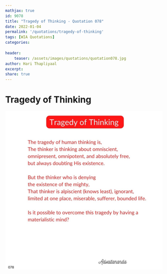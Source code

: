 ```yaml
---
mathjax: true
id: 9078
title: "Tragedy of Thinking - Quotation 078"
date: 2022-01-04
permalink: '/quotations/tragedy-of-thinking'
tags: [WIA Quotations] 
categories: 

header:
    teaser: /assets/images/quotations/quotation078.jpg
author: Hari Thapliyaal 
excerpt:
share: true 
---
```


# Tragedy of Thinking

![Tragedy of Thinking](/assets/images/quotations/quotation078.jpg)
